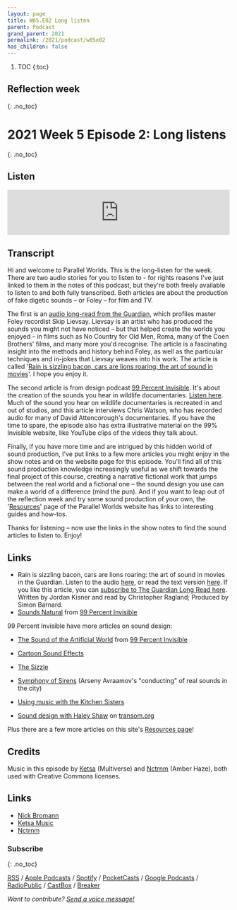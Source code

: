 ```yaml
---
layout: page
title: W05.E02 Long listen
parent: Podcast
grand_parent: 2021
permalink: /2021/podcast/w05e02
has_children: false
---
```




1. TOC
{:toc}

## Reflection week
{: .no_toc}


# 2021 Week 5 Episode 2: Long listens
{: .no_toc}

## Listen

<iframe src="https://anchor.fm/olliepalmer/embed/episodes/2021-W5-E2-Reflection-Sound-design-eub4o6" height="102px" width="100%" frameborder="0" scrolling="no"></iframe>


## Transcript

Hi and welcome to Parallel Worlds. This is the long-listen for the week. There are two audio stories for you to listen to - for rights reasons I've just linked to them in the notes of this podcast, but they're both freely available to listen to and both fully transcribed. Both articles are about the production of fake digetic sounds – or Foley – for film and TV.

The first is an [audio long-read from the Guardian](https://www.theguardian.com/news/audio/2015/aug/07/coenbrothers-martinscorsese), which profiles master Foley recordist Skip Lievsay. Lievsay is an artist who has produced the sounds you might not have noticed – but that helped create the worlds you enjoyed – in films such as No Country for Old Men, Roma, many of the Coen Brothers' films, and many more you'd recognise. The article is a fascinating insight into the methods and history behind Foley, as well as the particular techniques and in-jokes that Lievsay weaves into his work. The article is called '[Rain is sizzling bacon, cars are lions roaring: the art of sound in movies](https://www.theguardian.com/news/audio/2015/aug/07/coenbrothers-martinscorsese)'. I hope you enjoy it.

The second article is from design podcast [99 Percent Invisible](https://99pi.org). It's about the creation of the sounds you hear in wildlife documentaries. [Listen here](https://99percentinvisible.org/episode/sounds-natural/). Much of the sound you hear on wildlife documentaries is recreated in and out of studios, and this article interviews Chris Watson, who has recorded audio for many of David Attencorough's documentaries. If you have the time to spare, the episode also has extra illustrative material on the 99% Invisible website, like YouTube clips of the videos they talk about.

Finally, if you have more time and are intrigued by this hidden world of sound production, I've put links to a few more articles you might enjoy in the show notes and on the website page for this episode. You'll find all of this sound production knowledge increasingly useful as we shift towards the final project of this course, creating a narrative fictional work that jumps between the real world and a fictional one – the sound design you use can make a world of a difference (mind the pun). And if you want to leap out of the reflection week and try some sound production of your own, the '[Resources](/resources)' page of the Parallel Worlds website has links to interesting guides and how-tos.

Thanks for listening – now use the links in the show notes to find the sound articles to listen to. Enjoy!


## Links

- Rain is sizzling bacon, cars are lions roaring: the art of sound in movies in the Guardian. Listen to the audio [here](https://www.theguardian.com/news/audio/2015/aug/07/coenbrothers-martinscorsese), or read the text version [here](https://www.theguardian.com/film/2015/jul/22/rain-is-sizzling-bacon-cars-lions-roaring-art-of-sound-in-movies). If you like this article, you can [subscribe to The Guardian Long Read here](https://plinkhq.com/i/587347784). Written by Jordan Kisner and read by Christopher Ragland; Produced by Simon Barnard.
- [Sounds Natural](https://99percentinvisible.org/episode/sounds-natural/) from [99 Percent Invisible](https://99pi.org)

99 Percent Invisible have more articles on sound design:

- [The Sound of the Artificial World](https://99percentinvisible.org/episode/episode-15-the-sound-of-the-artificial-world/) from [99 Percent Invisible](https://99pi.org)
- [Cartoon Sound Effects](https://99percentinvisible.org/episode/classic-cartoon-sound-effects/)
- [The Sizzle](https://99percentinvisible.org/episode/the-sizzle/)
- [Symphony of Sirens](https://99percentinvisible.org/episode/episode-79-symphony-of-sirens-revisited/) (Arseny Avraamov's "conducting" of real sounds in the city)

- [Using music with the Kitchen Sisters](https://transom.org/2014/using-music-kitchen-sisters/)
- [Sound design with Haley Shaw](https://transom.org/2018/sound-design-haley-shaw/) on [transom.org](https://transom.org)

Plus there are a few more articles on this site's [Resources page](/Resources)!

## Credits

Music in this episode by [Ketsa](https://ketsamusic.com/) (Multiverse) and [Nctrnm](https://freemusicarchive.org/music/Nctrnm) (Amber Haze), both used with Creative Commons licenses.


## Links

- [Nick Bromann](https://www.instagram.com/bromann.nick/)
- [Ketsa Music](https://ketsamusic.com/)
- [Nctrnm](https://freemusicarchive.org/music/Nctrnm)


### Subscribe
{: .no_toc}

[RSS](https://anchor.fm/s/1884b008/podcast/rss) / [Apple Podcasts](https://podcasts.apple.com/gb/podcast/parallel-worlds/id1504529134) / [Spotify](https://open.spotify.com/show/3L3RhKaoqQZoU9fIcLuZjz) / [PocketCasts](https://pca.st/ha20534r) / [Google Podcasts](https://www.google.com/podcasts?feed=aHR0cHM6Ly9hbmNob3IuZm0vcy8xODg0YjAwOC9wb2RjYXN0L3Jzcw%3D%3D) / [RadioPublic](https://radiopublic.com/parallel-worlds-WzVy1K) / [CastBox](https://castbox.fm/channel/id2710471?utm_source=podcaster&utm_medium=dlink&utm_campaign=c_2710471&utm_content=Parallel%20Worlds-CastBox_FM) / [Breaker](https://www.breaker.audio/parallel-worlds)

_Want to contribute? [Send a voice message!](https://anchor.fm/olliepalmer/message)_
